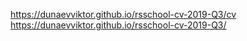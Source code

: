 https://dunaevviktor.github.io/rsschool-cv-2019-Q3/cv 
https://dunaevviktor.github.io/rsschool-cv-2019-Q3/
